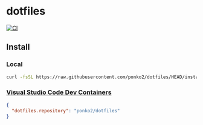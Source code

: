 # dotfiles

[![CI](https://github.com/ponko2/dotfiles/actions/workflows/ci.yml/badge.svg)](https://github.com/ponko2/dotfiles/actions/workflows/ci.yml)

## Install

### Local
```sh
curl -fsSL https://raw.githubusercontent.com/ponko2/dotfiles/HEAD/install.sh | /bin/bash
```

### [Visual Studio Code Dev Containers](https://code.visualstudio.com/docs/devcontainers/containers)
```json
{
  "dotfiles.repository": "ponko2/dotfiles"
}
```
